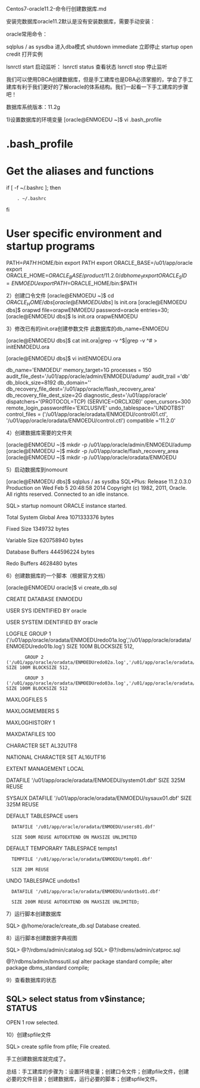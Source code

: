 Centos7-oracle11.2-命令行创建数据库.md

安装完数据库oracle11.2默认是没有安装数据库，需要手动安装：

oracle常用命令：


sqlplus / as sysdba      进入dba模式
shutdown immediate   立即停止
startup open credit     打开实例

lsnrctl            start     启动监听：
lsnrctl            status   查看状态
lsnrctl           stop       停止监听


我们可以使用DBCA创建数据库，但是手工建库也是DBA必须掌握的，学会了手工建库有利于我们更好的了解oracle的体系结构。我们一起看一下手工建库的步骤吧！

 
数据库系统版本：11.2g

1)设置数据库的环境变量
[oracle@ENMOEDU ~]$ vi .bash_profile

# .bash_profile
# Get the aliases and functions

if [ -f ~/.bashrc ]; then

        . ~/.bashrc

fi

# User specific environment and startup programs
PATH=$PATH:$HOME/bin
export PATH
export ORACLE_BASE=/u01/app/oracle
export ORACLE_HOME=$ORACLE_BASE/product/11.2.0/dbhome_1
export ORACLE_SID=ENMOEDU
export PATH=$ORACLE_HOME/bin:$PATH

2）创建口令文件
[oracle@ENMOEDU ~]$ cd $ORACLE_HOME/dbs
[oracle@ENMOEDU dbs]$ ls
init.ora
[oracle@ENMOEDU dbs]$ orapwd file=orapwENMOEDU password=oracle entries=30;
[oracle@ENMOEDU dbs]$ ls
init.ora  orapwENMOEDU

3）修改已有的init.ora创建参数文件 此数据库的db_name=ENMOEDU

[oracle@ENMOEDU dbs]$ cat init.ora|grep -v ^$|grep -v ^# > initENMOEDU.ora

[oracle@ENMOEDU dbs]$ vi initENMOEDU.ora

db_name='ENMOEDU'
memory_target=1G
processes = 150
audit_file_dest='/u01/app/oracle/admin/ENMOEDU/adump'
audit_trail ='db'
db_block_size=8192
db_domain=''
db_recovery_file_dest='/u01/app/oracle/flash_recovery_area'
db_recovery_file_dest_size=2G
diagnostic_dest='/u01/app/oracle'
dispatchers='(PROTOCOL=TCP) (SERVICE=ORCLXDB)'
open_cursors=300
remote_login_passwordfile='EXCLUSIVE'
undo_tablespace='UNDOTBS1'
control_files = ('/u01/app/oracle/oradata/ENMOEDU/control01.ctl', '/u01/app/oracle/oradata/ENMOEDU/control.ctl')
compatible ='11.2.0'

4）创建数据库需要的文件夹

[oracle@ENMOEDU ~]$ mkdir -p /u01/app/oracle/admin/ENMOEDU/adump
[oracle@ENMOEDU ~]$ mkdir -p /u01/app/oracle/flash_recovery_area
[oracle@ENMOEDU ~]$ mkdir -p /u01/app/oracle/oradata/ENMOEDU


5）启动数据库到nomount

[oracle@ENMOEDU dbs]$ sqlplus / as sysdba
SQL*Plus: Release 11.2.0.3.0 Production on Wed Feb 5 20:48:58 2014
Copyright (c) 1982, 2011, Oracle.  All rights reserved.
Connected to an idle instance.

SQL> startup nomount
ORACLE instance started.

Total System Global Area 1071333376 bytes

Fixed Size                  1349732 bytes

Variable Size             620758940 bytes

Database Buffers          444596224 bytes

Redo Buffers                4628480 bytes

 

6）创建数据库的一个脚本（根据官方文档）

[oracle@ENMOEDU oracle]$ vi create_db.sql

CREATE DATABASE ENMOEDU

   USER SYS IDENTIFIED BY oracle

   USER SYSTEM IDENTIFIED BY oracle

   LOGFILE GROUP 1 ('/u01/app/oracle/oradata/ENMOEDUredo01a.log','/u01/app/oracle/oradata/ENMOEDUredo01b.log') SIZE 100M BLOCKSIZE 512,

           GROUP 2 ('/u01/app/oracle/oradata/ENMOEDUredo02a.log','/u01/app/oracle/oradata/ENMOEDUredo02b.log') SIZE 100M BLOCKSIZE 512,

           GROUP 3 ('/u01/app/oracle/oradata/ENMOEDUredo03a.log','/u01/app/oracle/oradata/ENMOEDUredo03b.log') SIZE 100M BLOCKSIZE 512

   MAXLOGFILES 5

   MAXLOGMEMBERS 5

   MAXLOGHISTORY 1

   MAXDATAFILES 100

   CHARACTER SET AL32UTF8

   NATIONAL CHARACTER SET AL16UTF16

   EXTENT MANAGEMENT LOCAL

   DATAFILE '/u01/app/oracle/oradata/ENMOEDU/system01.dbf' SIZE 325M REUSE

   SYSAUX DATAFILE '/u01/app/oracle/oradata/ENMOEDU/sysaux01.dbf' SIZE 325M REUSE

   DEFAULT TABLESPACE users

      DATAFILE '/u01/app/oracle/oradata/ENMOEDU/users01.dbf'

      SIZE 500M REUSE AUTOEXTEND ON MAXSIZE UNLIMITED

   DEFAULT TEMPORARY TABLESPACE tempts1

      TEMPFILE '/u01/app/oracle/oradata/ENMOEDU/temp01.dbf'

      SIZE 20M REUSE

   UNDO TABLESPACE undotbs1

      DATAFILE '/u01/app/oracle/oradata/ENMOEDU/undotbs01.dbf'

      SIZE 200M REUSE AUTOEXTEND ON MAXSIZE UNLIMITED;

 

7）运行脚本创建数据库

SQL> @/home/oracle/create_db.sql
Database created.

8）运行脚本创建数据字典视图

SQL> @?/rdbms/admin/catalog.sql
SQL> @?/rdbms/admin/catproc.sql

@?/rdbms/admin/bmssutil.sql
alter package standard compile;
alter package dbms_standard compile;

9）查看数据库的状态

SQL> select status from v$instance;  
STATUS
------------
OPEN
1 row selected.

10）创建spfile文件

SQL> create spfile from pfile;
File created.

手工创建数据库就完成了。

总结：手工建库的步骤为：设置环境变量；创建口令文件；创建pfile文件，创建必要的文件目录；创建数据库，运行必要的脚本；创建spfile文件。